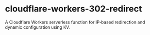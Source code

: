 # cloudflare-workers-302-redirect
A Cloudflare Workers serverless function for IP-based redirection and dynamic configuration using KV.
